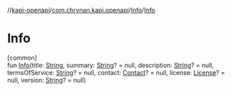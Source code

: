 //[kapi-openapi](../../../index.md)/[com.chrynan.kapi.openapi](../index.md)/[Info](index.md)/[Info](-info.md)

# Info

[common]\
fun [Info](-info.md)(title: [String](https://kotlinlang.org/api/latest/jvm/stdlib/kotlin/-string/index.html), summary: [String](https://kotlinlang.org/api/latest/jvm/stdlib/kotlin/-string/index.html)? = null, description: [String](https://kotlinlang.org/api/latest/jvm/stdlib/kotlin/-string/index.html)? = null, termsOfService: [String](https://kotlinlang.org/api/latest/jvm/stdlib/kotlin/-string/index.html)? = null, contact: [Contact](../-contact/index.md)? = null, license: [License](../-license/index.md)? = null, version: [String](https://kotlinlang.org/api/latest/jvm/stdlib/kotlin/-string/index.html)? = null)
